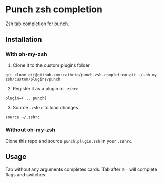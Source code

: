 # Punch zsh completion

Zsh tab completion for [punch](https://github.com/rathrio/punch).

## Installation

### With oh-my-zsh

1. Clone it to the custom plugins folder

  ```
  git clone git@github.com:rathrio/punch-zsh-completion.git ~/.oh-my-zsh/custom/plugins/punch
  ```

2. Register it as a plugin in `.zshrc`

  ```
  plugin=(... punch)
  ```

3. Source `.zshrc` to load changes

  ```
  source ~/.zshrc
  ```

### Without oh-my-zsh

Clone this repo and source `punch.plugin.zsh` in your `.zshrc`.

## Usage

Tab without any arguments completes cards. Tab after a `-` will complete flags
and switches.
